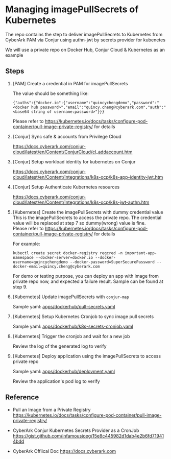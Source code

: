 # Managing imagePullSecrets of Kubernetes

The repo contains the step to deliver imagePullSecrets to Kubernetes from CyberArk PAM via Conjur using authn-jwt by secrets provider for kubenetes

We will use a private repo on Docker Hub, Conjur Cloud & Kubernetes as an example

## Steps

1. [PAM] Create a credential in PAM for imagePullSecrets
   
   The value should be something like:
   ```
   {"auths":{"docker.io":{"username":"quincychengdemo","password":"<docker hub password>","email":"quincy.cheng@cyberark.com","auth":"<base64 string of username:password>"}}} 
   ```
   Please refer to https://kubernetes.io/docs/tasks/configure-pod-container/pull-image-private-registry/ for details
   
2. [Conjur] Sync safe & accounts from Privilege Cloud
   
   https://docs.cyberark.com/conjur-cloud/latest/en/Content/ConjurCloud/cl_addaccount.htm

3. [Conjur] Setup workload identity for kubernetes on Conjur
   
   https://docs.cyberark.com/conjur-cloud/latest/en/Content/Integrations/k8s-ocp/k8s-app-identity-jwt.htm

4. [Conjur] Setup Authenticate Kubernetes resources
   
   https://docs.cyberark.com/conjur-cloud/latest/en/Content/Integrations/k8s-ocp/k8s-jwt-authn.htm

5. [Kubernetes] Create the imagePullSecrets with dummy credential value
   This is the imagePullSecrets to access the private repo.   The credential value will be replaced at step 7 so dummy(wrong) value is fine.    
   Please refer to https://kubernetes.io/docs/tasks/configure-pod-container/pull-image-private-registry/ for details
   
   For example:
   ```
   kubectl create secret docker-registry regcred -n important-app-namespace --docker-server=docker.io --docker-username=quincychengdemo --docker-password=SuperSecurePassword --docker-email=quincy.cheng@cyberark.com
   ```
   
   For demo or testing purpose, you can deploy an app with image from private repo now, and expected a failure result.
   Sample can be found at step 9.

6. [Kubernetes] Update imagePullSecrets with `conjur-map`
    
    Sample yaml:  [apps/dockerhub/pull-secrets.yaml](https://github.com/conjurdemos/apj-secrets/blob/master/apps/dockerhub/pull-secrets.yaml)

7. [Kubernetes] Setup Kubernetes Cronjob to sync image pull secrets 
   
   Sample yaml:  [apps/dockerhub/k8s-secrets-cronjob.yaml](https://github.com/conjurdemos/apj-secrets/blob/master/apps/dockerhub/k8s-secrets-cronjob.yaml)

8. [Kubernetes] Trigger the cronjob and wait for a new job
   
   Review the log of the generated log to verify

9. [Kubernetes] Deploy application using the imagePullSecrets to access private repo 

   Sample yaml: [apps/dockerhub/deployment.yaml](https://github.com/conjurdemos/apj-secrets/blob/master/apps/dockerhub/deployment.yaml)

   Review the application's pod log to verify

## Reference
- Pull an Image from a Private Registry
  https://kubernetes.io/docs/tasks/configure-pod-container/pull-image-private-registry/

- CyberArk Conjur Kubernetes Secrets Provider as a CronJob
  https://gist.github.com/infamousjoeg/15e8c445982d1dab4e2b6fd719414bdd

- CyberArk Offiical Doc
  https://docs.cyberark.com